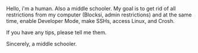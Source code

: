 Hello, i'm a human.
Also a middle schooler.
My goal is to get rid of all restrictions from my computer (Blocksi, admin restrictions) 
and at the same time, enable Developer Mode, make SSHs, access Linux, and Crosh.

If you have any tips, please tell me them.

Sincerely, a middle schooler.
